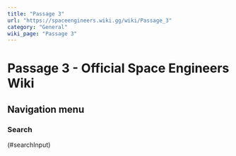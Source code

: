 ```yaml
---
title: "Passage 3"
url: "https://spaceengineers.wiki.gg/wiki/Passage_3"
category: "General"
wiki_page: "Passage 3"
---
```


# Passage 3 - Official Space Engineers Wiki

## Navigation menu

### Search

(#searchInput)